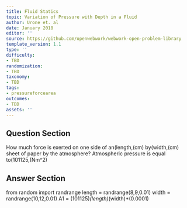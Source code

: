 ```yaml
---
title: Fluid Statics
topic: Variation of Pressure with Depth in a Fluid
author: Urone et. al
date: January 2018
editor: ''
source: https://github.com/openwebwork/webwork-open-problem-library
template_version: 1.1
type: ''
difficulty:
- TBD
randomization:
- TBD
taxonomy:
- TBD
tags:
- pressureforcearea
outcomes:
- TBD
assets: ''
---
```


## Question Section 

How much force is exerted on one side of an(length,(cm) by(width,(cm) sheet of paper by the atmosphere? Atmospheric pressure is equal to(101125,(Nm^2)



## Answer Section

from random import randrange
length = randrange(8,9,0.01)
width = randrange(10,12,0.01)
A1 = (101125)*(length)*(width)*(0.0001)